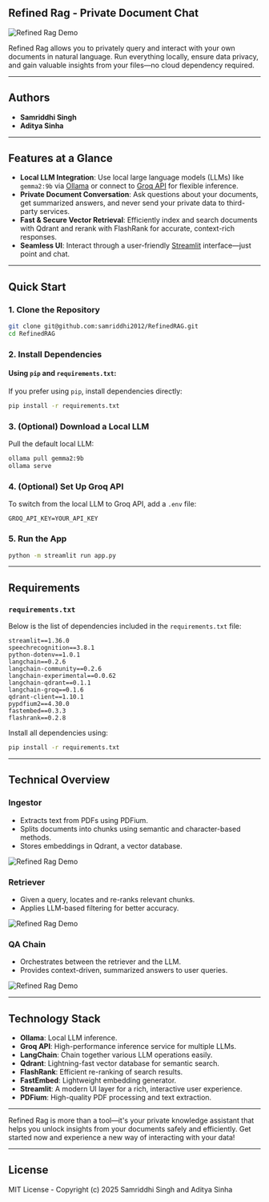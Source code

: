 ## Refined Rag - Private Document Chat
![Refined Rag Demo](./images/Demo.jpeg)

Refined Rag allows you to privately query and interact with your own documents in natural language. Run everything locally, ensure data privacy, and gain valuable insights from your files—no cloud dependency required.

---

## Authors
- **Samriddhi Singh**
- **Aditya Sinha**

---

## Features at a Glance
- **Local LLM Integration**: Use local large language models (LLMs) like `gemma2:9b` via [Ollama](https://ollama.com/) or connect to [Groq API](https://groq.com/) for flexible inference.
- **Private Document Conversation**: Ask questions about your documents, get summarized answers, and never send your private data to third-party services.
- **Fast & Secure Vector Retrieval**: Efficiently index and search documents with Qdrant and rerank with FlashRank for accurate, context-rich responses.
- **Seamless UI**: Interact through a user-friendly [Streamlit](https://streamlit.io/) interface—just point and chat.

---

## Quick Start

### 1. **Clone the Repository**
```bash
git clone git@github.com:samriddhi2012/RefinedRAG.git
cd RefinedRAG
```

### 2. **Install Dependencies**


#### Using `pip` and `requirements.txt`:
If you prefer using `pip`, install dependencies directly:
```bash
pip install -r requirements.txt
```

### 3. **(Optional) Download a Local LLM**
Pull the default local LLM:
```bash
ollama pull gemma2:9b
ollama serve
```

### 4. **(Optional) Set Up Groq API**
To switch from the local LLM to Groq API, add a `.env` file:
```env
GROQ_API_KEY=YOUR_API_KEY
```

### 5. **Run the App**
```bash
python -m streamlit run app.py
```

---

## Requirements

### `requirements.txt`
Below is the list of dependencies included in the `requirements.txt` file:

```plaintext
streamlit==1.36.0
speechrecognition==3.8.1
python-dotenv==1.0.1
langchain==0.2.6
langchain-community==0.2.6
langchain-experimental==0.0.62
langchain-qdrant==0.1.1
langchain-groq==0.1.6
qdrant-client==1.10.1
pypdfium2==4.30.0
fastembed==0.3.3
flashrank==0.2.8
```

Install all dependencies using:
```bash
pip install -r requirements.txt
```

---

## Technical Overview

### **Ingestor**
- Extracts text from PDFs using PDFium.
- Splits documents into chunks using semantic and character-based methods.
- Stores embeddings in Qdrant, a vector database.

![Refined Rag Demo](./images/In.jpeg)

### **Retriever**
- Given a query, locates and re-ranks relevant chunks.
- Applies LLM-based filtering for better accuracy.

![Refined Rag Demo](./images/r.jpeg)

### **QA Chain**
- Orchestrates between the retriever and the LLM.
- Provides context-driven, summarized answers to user queries.

![Refined Rag Demo](./images/qa.jpeg)

---

## Technology Stack

- **Ollama**: Local LLM inference.
- **Groq API**: High-performance inference service for multiple LLMs.
- **LangChain**: Chain together various LLM operations easily.
- **Qdrant**: Lightning-fast vector database for semantic search.
- **FlashRank**: Efficient re-ranking of search results.
- **FastEmbed**: Lightweight embedding generator.
- **Streamlit**: A modern UI layer for a rich, interactive user experience.
- **PDFium**: High-quality PDF processing and text extraction.

---

Refined Rag is more than a tool—it's your private knowledge assistant that helps you unlock insights from your documents safely and efficiently. Get started now and experience a new way of interacting with your data!

---

## License

MIT License - Copyright (c) 2025 Samriddhi Singh and Aditya Sinha
